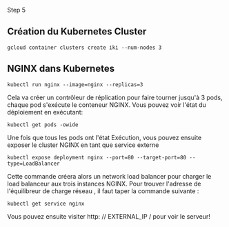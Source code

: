 Step 5
## Création du Kubernetes Cluster
`gcloud container clusters create iki --num-nodes 3`

## NGINX dans Kubernetes

`kubectl run nginx --image=nginx --replicas=3`

Cela va créer un contrôleur de réplication pour faire tourner jusqu'à 3 pods, chaque pod s'exécute le conteneur NGINX. Vous pouvez voir l'état du déploiement en exécutant:


`kubectl get pods -owide`

Une fois que tous les pods ont l'état Exécution, vous pouvez ensuite exposer le cluster NGINX en tant que service externe

`kubectl expose deployment nginx --port=80 --target-port=80 --type=LoadBalancer`

Cette commande créera alors un network load balancer  pour charger le load balanceur aux trois instances NGINX. Pour trouver l'adresse de l'équilibreur de charge réseau , il faut taper la commande suivante :

`kubectl get service nginx`


Vous pouvez ensuite visiter http: // EXTERNAL_IP / pour voir le serveur!
